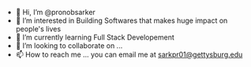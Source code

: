 - 👋 Hi, I’m @pronobsarker
- 👀 I’m interested in Building Softwares that makes huge impact on people's lives
- 🌱 I’m currently learning Full Stack Developement
- 💞️ I’m looking to collaborate on ...
- 📫 How to reach me ... you can email me at sarkpr01@gettysburg.edu

<!---
pronobsarker/pronobsarker is a ✨ special ✨ repository because its `README.md` (this file) appears on your GitHub profile.
You can click the Preview link to take a look at your changes.
--->
